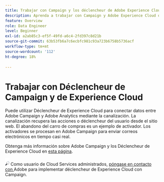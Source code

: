 ```yaml
---
title: Trabajar con Campaign y los déclencheur de Adobe Experience Cloud
description: Aprenda a trabajar con Campaign y Adobe Experience Cloud déclencheur
feature: Overview
role: Data Engineer
level: Beginner
exl-id: a2ab85c3-ef5f-49fd-a6c4-2fd397c8d21b
source-git-commit: 63b53fb6a7c6ecbfc981c93a723b6758b5736acf
workflow-type: tm+mt
source-wordcount: '112'
ht-degree: 18%

---
```


# Trabajar con Déclencheur de Campaign y de Experience Cloud

Puede utilizar Déclencheur de Experience Cloud para conectar datos entre Adobe Campaign y Adobe Analytics mediante la canalización. La canalización recupera las acciones o déclencheur del usuario desde el sitio web. El abandono del carro de compras es un ejemplo de activador. Los activadores se procesan en Adobe Campaign para enviar correos electrónicos en tiempo casi real.

Obtenga más información sobre Adobe Campaign y los Déclencheur de Experience Cloud en [esta página](https://experienceleague.adobe.com/docs/campaign-classic/using/integrating-with-adobe-experience-cloud/experience-triggers/about-triggers.html?lang=en).

![](../assets/do-not-localize/speech.png)   Como usuario de Cloud Services administrados,  [póngase en contacto con ](../start/campaign-faq.md#support) Adobe para implementar déclencheur de Experience Cloud con Campaign.
